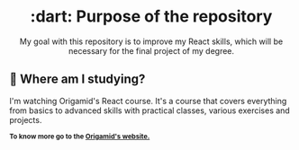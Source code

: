 <h1 align="center"> :dart: Purpose of the repository </h1>
<p align="center"> My goal with this repository is to improve my React skills, which will be necessary for the final project of my degree. </p>

<h2> 🏫 Where am I studying? </h2>
I'm watching Origamid's React course. It's a course that covers everything from basics to advanced skills with practical classes, various exercises and projects.

<sub> <strong>To know more go to the <a href="https://www.origamid.com/"> Origamid's website.</a> </strong> <br>
